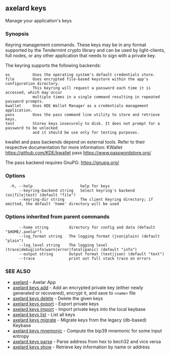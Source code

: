 ## axelard keys

Manage your application's keys

### Synopsis

Keyring management commands. These keys may be in any format supported by the
Tendermint crypto library and can be used by light-clients, full nodes, or any other application
that needs to sign with a private key.

The keyring supports the following backends:

```
os          Uses the operating system's default credentials store.
file        Uses encrypted file-based keystore within the app's configuration directory.
            This keyring will request a password each time it is accessed, which may occur
            multiple times in a single command resulting in repeated password prompts.
kwallet     Uses KDE Wallet Manager as a credentials management application.
pass        Uses the pass command line utility to store and retrieve keys.
test        Stores keys insecurely to disk. It does not prompt for a password to be unlocked
            and it should be use only for testing purposes.
```

kwallet and pass backends depend on external tools. Refer to their respective documentation for more
information:
KWallet https://github.com/KDE/kwallet
pass https://www.passwordstore.org/

The pass backend requires GnuPG: https://gnupg.org/

### Options

```
  -h, --help                     help for keys
      --keyring-backend string   Select keyring's backend (os|file|test) (default "file")
      --keyring-dir string       The client Keyring directory; if omitted, the default 'home' directory will be used
```

### Options inherited from parent commands

```
      --home string         directory for config and data (default "$HOME/.axelar")
      --log_format string   The logging format (json|plain) (default "plain")
      --log_level string    The logging level (trace|debug|info|warn|error|fatal|panic) (default "info")
      --output string       Output format (text|json) (default "text")
      --trace               print out full stack trace on errors
```

### SEE ALSO

- [axelard](/cli-docs/v0_29_1/axelard) - Axelar App
- [axelard keys add](/cli-docs/v0_29_1/axelard_keys_add) - Add an encrypted private key (either newly generated or recovered), encrypt it, and save to `<name>` file
- [axelard keys delete](/cli-docs/v0_29_1/axelard_keys_delete) - Delete the given keys
- [axelard keys export](/cli-docs/v0_29_1/axelard_keys_export) - Export private keys
- [axelard keys import](/cli-docs/v0_29_1/axelard_keys_import) - Import private keys into the local keybase
- [axelard keys list](/cli-docs/v0_29_1/axelard_keys_list) - List all keys
- [axelard keys migrate](/cli-docs/v0_29_1/axelard_keys_migrate) - Migrate keys from the legacy (db-based) Keybase
- [axelard keys mnemonic](/cli-docs/v0_29_1/axelard_keys_mnemonic) - Compute the bip39 mnemonic for some input entropy
- [axelard keys parse](/cli-docs/v0_29_1/axelard_keys_parse) - Parse address from hex to bech32 and vice versa
- [axelard keys show](/cli-docs/v0_29_1/axelard_keys_show) - Retrieve key information by name or address
